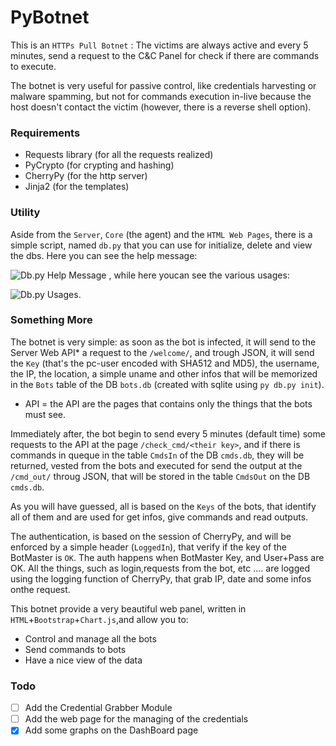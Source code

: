 # PyBotnet

This is an `HTTPs Pull Botnet` :
The victims are always active and every 5 minutes, send a request to the C&C Panel for check if there are commands to execute.

The botnet is very useful for passive control, like credentials harvesting or malware spamming, but not for commands execution in-live because the host doesn't contact the victim (however, there is a reverse shell option).

### Requirements

- Requests library (for all the requests realized)
- PyCrypto (for crypting and hashing)
- CherryPy (for the http server)
- Jinja2 (for the templates)

### Utility

Aside from the `Server`, `Core` (the agent) and the `HTML Web Pages`, there is a simple script, named `db.py` that you can use for initialize, delete and view the dbs.
Here you can see the help message: 

![Db.py Help Message](https://github.com/Mik317/PyBotnet/blob/master/doc/dbhelp.png)
, while here youcan see the various usages:

![Db.py Usages](https://github.com/Mik317/PyBotnet/blob/master/doc/dbopt.png).

### Something More

The botnet is very simple: as soon as the bot is infected, it will send to the Server Web API* a request to the `/welcome/`, and trough JSON, it will send the `Key` (that's the pc-user encoded with SHA512 and MD5), the username, the IP, the location, a simple uname and other infos that will be memorized in the `Bots` table of the DB `bots.db` (created with sqlite using `py db.py init`).

* API = the API are the pages that contains only the things that the bots must see.

Immediately after, the bot begin to send every 5 minutes (default time) some requests to the API at the page `/check_cmd/<their key>`, and if there is commands in queque in the table `CmdsIn` of the DB `cmds.db`, they will be returned, vested from the bots and executed for send the output at the `/cmd_out/` throug JSON, that will be stored in the table `CmdsOut` on the DB `cmds.db`.

As you will have guessed, all is based on the `Keys` of the bots, that identify all of them and are used for get infos, give commands and read outputs.

The authentication, is based on the session of CherryPy, and will be enforced by a simple header (`LoggedIn`), that verify if the key of the BotMaster is `OK`. The auth happens when BotMaster Key, and User+Pass are OK.
All the things, such as login,requests from the bot, etc .... are logged using the logging function of CherryPy, that grab IP, date and some infos onthe request.

This botnet provide a very beautiful web panel, written in `HTML`+`Bootstrap`+`Chart.js`,and allow you to:
- Control and manage all the bots 
- Send commands to bots
- Have a nice view of the data

### Todo
- [ ] Add the Credential Grabber Module
- [ ] Add the web page for the managing of the credentials
- [x] Add some graphs on the DashBoard page
